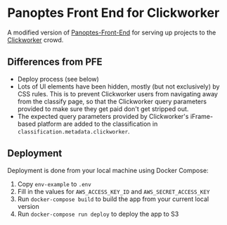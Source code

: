 # Panoptes Front End for Clickworker

A modified version of [Panoptes-Front-End](https://github.com/zooniverse/Panoptes-Front-End) for serving up projects to the [Clickworker](https://www.clickworker.com/) crowd.

## Differences from PFE

- Deploy process (see below)
- Lots of UI elements have been hidden, mostly (but not exclusively) by CSS rules. This is to prevent Clickworker users from navigating away from the classify page, so that the Clickworker query parameters provided to make sure they get paid don't get stripped out.
- The expected query parameters provided by Clickworker's iFrame-based platform are added to the classification in `classification.metadata.clickworker`.

## Deployment

Deployment is done from your local machine using Docker Compose:

1. Copy `env-example` to `.env`
1. Fill in the values for `AWS_ACCESS_KEY_ID` and `AWS_SECRET_ACCESS_KEY`
1. Run `docker-compose build` to build the app from your current local version
1. Run `docker-compose run deploy` to deploy the app to S3
